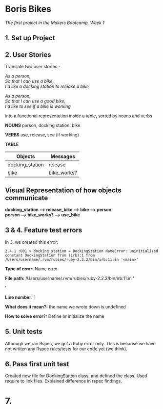 # Boris Bikes

*The first project in the Makers Bootcamp, Week 1*

## 1. Set up Project

## 2. User Stories

Translate two user stories -  

*As a person,  
So that I can use a bike,  
I'd like a docking station to release a bike.*    

*As a person,  
So that I can use a good bike,  
I'd like to see if a bike is working*  

into a functional representation inside a table, sorted by nouns and verbs  

**NOUNS**
person, docking station, bike

**VERBS**
use, release, see (if working)

**TABLE**

| Objects | Messages |
|---|---|
docking_station|release|
|bike|bike_works?|

## Visual Representation of how objects communicate

**docking_station --> release_bike --> bike --> person**  
**person --> bike_works? --> use_bike**

## 3 & 4. Feature test errors

In 3. we created this error:

`2.4.1 :001 > docking_station = DockingStation
  NameError: uninitialized constant DockingStation
  from (irb):1
  from /Users/username/.rvm/rubies/ruby-2.2.2/bin/irb:11:in '<main>'`
  
**Type of error:** Name error  

**File path:** /Users/username/.rvm/rubies/ruby-2.2.2/bin/irb:11:in '<main>'  
  
**Line number:** 1  

**What does it mean?:** the name we wrote down is undefined  

**How to solve error?:** Define or initialize the name  
  
## 5. Unit tests

Although we ran Rspec, we got a Ruby error only.
This is because we have not written any Rspec rules/tests for our code yet (we think).

## 6. Pass first unit test

Created new file for DockingStation class, and defined the class.
Used require to link files.
Explained difference in rspec findings.

# 7. 


  
 





